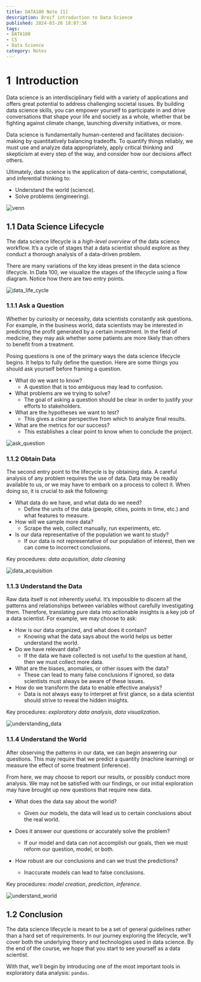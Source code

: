 ```yaml
---
title: DATA100 Note [1]
description: Breif introduction to Data Science
published: 2024-03-26 18:07:36
tags:
- DATA100
- CS
- Data Science
category: Notes
---
```


# 1  Introduction

Data science is an interdisciplinary field with a variety of applications and offers great potential to address challenging societal issues. By building data science skills, you can empower yourself to participate in and drive conversations that shape your life and society as a whole, whether that be fighting against climate change, launching diversity initiatives, or more.

Data science is fundamentally human-centered and facilitates decision-making by quantitatively balancing tradeoffs. To quantify things reliably, we must use and analyze data appropriately, apply critical thinking and skepticism at every step of the way, and consider how our decisions affect others.

Ultimately, data science is the application of data-centric, computational, and inferential thinking to:

- Understand the world (science).
- Solve problems (engineering).

![venn](https://s2.loli.net/2024/03/26/UI6HBXPRgD9bVMv.png)


## 1.1 Data Science Lifecycle

The data science lifecycle is a _high-level overview_ of the data science workflow. It’s a cycle of stages that a data scientist should explore as they conduct a thorough analysis of a data-driven problem.

There are many variations of the key ideas present in the data science lifecycle. In Data 100, we visualize the stages of the lifecycle using a flow diagram. Notice how there are two entry points.

![data_life_cycle](https://s2.loli.net/2024/03/26/vFTy3lWRoD596MS.png)

### 1.1.1 Ask a Question

Whether by curiosity or necessity, data scientists constantly ask questions. For example, in the business world, data scientists may be interested in predicting the profit generated by a certain investment. In the field of medicine, they may ask whether some patients are more likely than others to benefit from a treatment.

Posing questions is one of the primary ways the data science lifecycle begins. It helps to fully define the question. Here are some things you should ask yourself before framing a question.

- What do we want to know?
    - A question that is too ambiguous may lead to confusion.
- What problems are we trying to solve?
    - The goal of asking a question should be clear in order to justify your efforts to stakeholders.
- What are the hypotheses we want to test?
    - This gives a clear perspective from which to analyze final results.
- What are the metrics for our success?
    - This establishes a clear point to know when to conclude the project.

![ask_question](https://s2.loli.net/2024/03/26/J2Fo84n1GwBSuQm.png)

### 1.1.2 Obtain Data

The second entry point to the lifecycle is by obtaining data. A careful analysis of any problem requires the use of data. Data may be readily available to us, or we may have to embark on a process to collect it. When doing so, it is crucial to ask the following:

- What data do we have, and what data do we need?
    - Define the units of the data (people, cities, points in time, etc.) and what features to measure.
- How will we sample more data?
    - Scrape the web, collect manually, run experiments, etc.
- Is our data representative of the population we want to study?
    - If our data is not representative of our population of interest, then we can come to incorrect conclusions.

Key procedures: _data acquisition_, _data cleaning_

![data_acquisition](https://s2.loli.net/2024/03/26/Exah5CluBqdizkJ.png)

### 1.1.3 Understand the Data

Raw data itself is not inherently useful. It’s impossible to discern all the patterns and relationships between variables without carefully investigating them. Therefore, translating pure data into actionable insights is a key job of a data scientist. For example, we may choose to ask:

- How is our data organized, and what does it contain?
    - Knowing what the data says about the world helps us better understand the world.
- Do we have relevant data?
    - If the data we have collected is not useful to the question at hand, then we must collect more data.
- What are the biases, anomalies, or other issues with the data?
    - These can lead to many false conclusions if ignored, so data scientists must always be aware of these issues.
- How do we transform the data to enable effective analysis?
    - Data is not always easy to interpret at first glance, so a data scientist should strive to reveal the hidden insights.

Key procedures: _exploratory data analysis_, _data visualization_.

![understanding_data](https://s2.loli.net/2024/03/26/VxPbzan8w1KNvqZ.png)

### 1.1.4 Understand the World

After observing the patterns in our data, we can begin answering our questions. This may require that we predict a quantity (machine learning) or measure the effect of some treatment (inference).

From here, we may choose to report our results, or possibly conduct more analysis. We may not be satisfied with our findings, or our initial exploration may have brought up new questions that require new data.

- What does the data say about the world?
    - Given our models, the data will lead us to certain conclusions about the real world.  
        
- Does it answer our questions or accurately solve the problem?
    - If our model and data can not accomplish our goals, then we must reform our question, model, or both.  
        
- How robust are our conclusions and can we trust the predictions?
    - Inaccurate models can lead to false conclusions.

Key procedures: _model creation_, _prediction_, _inference_.

![understand_world](https://s2.loli.net/2024/03/26/hFsV4c5xtpLj2XP.png)

## 1.2 Conclusion

The data science lifecycle is meant to be a set of general guidelines rather than a hard set of requirements. In our journey exploring the lifecycle, we’ll cover both the underlying theory and technologies used in data science. By the end of the course, we hope that you start to see yourself as a data scientist.

With that, we’ll begin by introducing one of the most important tools in exploratory data analysis: `pandas`.